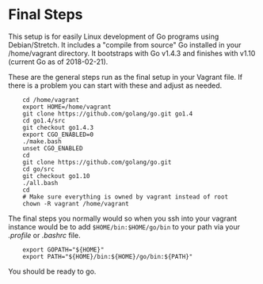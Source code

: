 
# Final Steps

This setup is for easily Linux development of Go programs using Debian/Stretch.
It includes a "compile from source" Go installed in your /home/vagrant directory. 
It bootstraps with Go v1.4.3 and finishes with v1.10 (current Go as of 2018-02-21).

These are the general steps run as the final setup in your Vagrant file.
If there is a problem you can start with these and adjust as needed.

```shell
    cd /home/vagrant
    export HOME=/home/vagrant
    git clone https://github.com/golang/go.git go1.4
    cd go1.4/src
    git checkout go1.4.3
    export CGO_ENABLED=0
    ./make.bash
    unset CGO_ENABLED
    cd
    git clone https://github.com/golang/go.git
    cd go/src
    git checkout go1.10
    ./all.bash
    cd
    # Make sure everything is owned by vagrant instead of root
    chown -R vagrant /home/vagrant
```

The final steps you normally would so when you ssh into your vagrant instance would 
be to add `$HOME/bin:$HOME/go/bin` to your path via your _.profile_ or _.bashrc_ file.

```shell
    export GOPATH="${HOME}"
    export PATH="${HOME}/bin:${HOME}/go/bin:${PATH}"
```

You should be ready to go.
